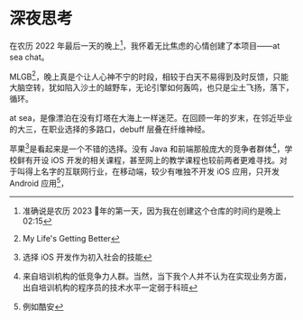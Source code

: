 # 深夜思考

在农历 2022 年最后一天的晚上[^1]，我怀着无比焦虑的心情创建了本项目——at sea chat。

MLGB[^2]，晚上真是个让人心神不宁的时段，相较于白天不易得到及时反馈，只能大脑空转，犹如陷入沙土的越野车，无论引擎如何轰鸣，也只是尘土飞扬，落下，循环。

at sea，是像漂泊在没有灯塔在大海上一样迷茫。在回顾一年的岁末，在邻近毕业的大三，在职业选择的多路口，debuff 层叠在纤维神经。

苹果[^apple]是看起来是一个不错的选择。没有 Java 和前端那般庞大的竞争者群体[^low-level-labor]，学校鲜有开设 iOS 开发的相关课程，甚至网上的教学课程也较前两者更难寻找。对于叫得上名字的互联网行业，在移动端，较少有唯独不开发 iOS 应用，只开发 Android 应用[^noiOS]，


[^noiOS]: 例如酷安
    
[^low-level-labor]: 来自培训机构的低竞争力人群。当然，当下我个人并不认为在实现业务方面，出自培训机构的程序员的技术水平一定弱于科班
    
[^apple]: 选择 iOS 开发作为初入社会的技能
    
[^1]: 准确说是农历 2023 🐇年的第一天，因为我在创建这个仓库的时间约是晚上 02:15
    
[^2]: My Life's Getting Better

